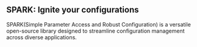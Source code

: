 ## SPARK: Ignite your configurations

SPARK(Simple Parameter Access and Robust Configuration) is a versatile open-source library designed to streamline configuration management across diverse applications.